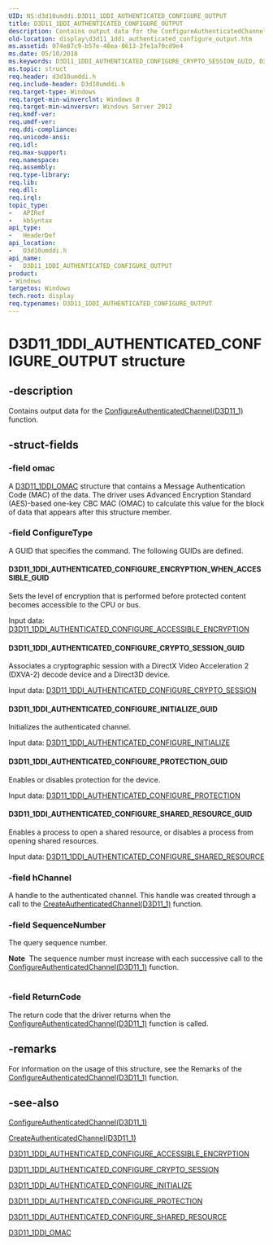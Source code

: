 ```yaml
---
UID: NS:d3d10umddi.D3D11_1DDI_AUTHENTICATED_CONFIGURE_OUTPUT
title: D3D11_1DDI_AUTHENTICATED_CONFIGURE_OUTPUT
description: Contains output data for the ConfigureAuthenticatedChannel(D3D11_1) function.
old-location: display\d3d11_1ddi_authenticated_configure_output.htm
ms.assetid: 074e87c9-b57e-48ea-8613-2fe1a70cd9e4
ms.date: 05/10/2018
ms.keywords: D3D11_1DDI_AUTHENTICATED_CONFIGURE_CRYPTO_SESSION_GUID, D3D11_1DDI_AUTHENTICATED_CONFIGURE_ENCRYPTION_WHEN_ACCESSIBLE_GUID, D3D11_1DDI_AUTHENTICATED_CONFIGURE_INITIALIZE_GUID, D3D11_1DDI_AUTHENTICATED_CONFIGURE_OUTPUT, D3D11_1DDI_AUTHENTICATED_CONFIGURE_OUTPUT structure [Display Devices], D3D11_1DDI_AUTHENTICATED_CONFIGURE_PROTECTION_GUID, D3D11_1DDI_AUTHENTICATED_CONFIGURE_SHARED_RESOURCE_GUID, d3d10umddi/D3D11_1DDI_AUTHENTICATED_CONFIGURE_OUTPUT, display.d3d11_1ddi_authenticated_configure_output
ms.topic: struct
req.header: d3d10umddi.h
req.include-header: D3d10umddi.h
req.target-type: Windows
req.target-min-winverclnt: Windows 8
req.target-min-winversvr: Windows Server 2012
req.kmdf-ver: 
req.umdf-ver: 
req.ddi-compliance: 
req.unicode-ansi: 
req.idl: 
req.max-support: 
req.namespace: 
req.assembly: 
req.type-library: 
req.lib: 
req.dll: 
req.irql: 
topic_type:
-	APIRef
-	kbSyntax
api_type:
-	HeaderDef
api_location:
-	D3d10umddi.h
api_name:
-	D3D11_1DDI_AUTHENTICATED_CONFIGURE_OUTPUT
product:
- Windows
targetos: Windows
tech.root: display
req.typenames: D3D11_1DDI_AUTHENTICATED_CONFIGURE_OUTPUT
---
```


# D3D11_1DDI_AUTHENTICATED_CONFIGURE_OUTPUT structure


## -description


Contains output data for the <a href="https://msdn.microsoft.com/28d32813-15f5-4b9c-9bdb-5ad9b47bbe3b">ConfigureAuthenticatedChannel(D3D11_1)</a> function.


## -struct-fields




### -field omac

A <a href="https://msdn.microsoft.com/library/windows/hardware/hh406450">D3D11_1DDI_OMAC</a> structure that contains a Message Authentication Code (MAC) of the data. The driver uses Advanced Encryption Standard (AES)-based one-key CBC MAC (OMAC) to calculate this value for the block of data that appears after this structure member.


### -field ConfigureType

A GUID that specifies the command. The following GUIDs are defined.



#### D3D11_1DDI_AUTHENTICATED_CONFIGURE_ENCRYPTION_WHEN_ACCESSIBLE_GUID

Sets the level of encryption that is performed before protected content becomes accessible to the CPU or bus.

Input data: <a href="https://msdn.microsoft.com/library/windows/hardware/hh406347">D3D11_1DDI_AUTHENTICATED_CONFIGURE_ACCESSIBLE_ENCRYPTION</a>




#### D3D11_1DDI_AUTHENTICATED_CONFIGURE_CRYPTO_SESSION_GUID

Associates a cryptographic session with a DirectX Video Acceleration 2 (DXVA-2) decode device and a Direct3D device.

Input data: <a href="https://msdn.microsoft.com/library/windows/hardware/hh406350">D3D11_1DDI_AUTHENTICATED_CONFIGURE_CRYPTO_SESSION</a>




#### D3D11_1DDI_AUTHENTICATED_CONFIGURE_INITIALIZE_GUID

Initializes the authenticated channel.



Input data: <a href="https://msdn.microsoft.com/library/windows/hardware/hh406354">D3D11_1DDI_AUTHENTICATED_CONFIGURE_INITIALIZE</a>




#### D3D11_1DDI_AUTHENTICATED_CONFIGURE_PROTECTION_GUID

Enables or disables protection for the device.



Input data: <a href="https://msdn.microsoft.com/library/windows/hardware/hh406366">D3D11_1DDI_AUTHENTICATED_CONFIGURE_PROTECTION</a>




#### D3D11_1DDI_AUTHENTICATED_CONFIGURE_SHARED_RESOURCE_GUID

Enables a process to open a shared resource, or disables a process from opening shared resources.



Input data: <a href="https://msdn.microsoft.com/library/windows/hardware/hh406369">D3D11_1DDI_AUTHENTICATED_CONFIGURE_SHARED_RESOURCE</a>



### -field hChannel

A handle to the authenticated channel. This handle was created through a call to the <a href="https://msdn.microsoft.com/90b43bc3-6569-4799-8be3-e4e60f59164f">CreateAuthenticatedChannel(D3D11_1)</a> function.


### -field SequenceNumber

The query sequence number.

<div class="alert"><b>Note</b>  The sequence number must increase with each successive call to the <a href="https://msdn.microsoft.com/28d32813-15f5-4b9c-9bdb-5ad9b47bbe3b">ConfigureAuthenticatedChannel(D3D11_1)</a> function.</div>
<div> </div>

### -field ReturnCode

The return code that the driver returns when the <a href="https://msdn.microsoft.com/28d32813-15f5-4b9c-9bdb-5ad9b47bbe3b">ConfigureAuthenticatedChannel(D3D11_1)</a> function is called.


## -remarks



For information on the usage of this structure, see the Remarks of the <a href="https://msdn.microsoft.com/28d32813-15f5-4b9c-9bdb-5ad9b47bbe3b">ConfigureAuthenticatedChannel(D3D11_1)</a> function.




## -see-also




<a href="https://msdn.microsoft.com/28d32813-15f5-4b9c-9bdb-5ad9b47bbe3b">ConfigureAuthenticatedChannel(D3D11_1)</a>



<a href="https://msdn.microsoft.com/90b43bc3-6569-4799-8be3-e4e60f59164f">CreateAuthenticatedChannel(D3D11_1)</a>



<a href="https://msdn.microsoft.com/library/windows/hardware/hh406347">D3D11_1DDI_AUTHENTICATED_CONFIGURE_ACCESSIBLE_ENCRYPTION</a>



<a href="https://msdn.microsoft.com/library/windows/hardware/hh406350">D3D11_1DDI_AUTHENTICATED_CONFIGURE_CRYPTO_SESSION</a>



<a href="https://msdn.microsoft.com/library/windows/hardware/hh406354">D3D11_1DDI_AUTHENTICATED_CONFIGURE_INITIALIZE</a>



<a href="https://msdn.microsoft.com/library/windows/hardware/hh406366">D3D11_1DDI_AUTHENTICATED_CONFIGURE_PROTECTION</a>



<a href="https://msdn.microsoft.com/library/windows/hardware/hh406369">D3D11_1DDI_AUTHENTICATED_CONFIGURE_SHARED_RESOURCE</a>



<a href="https://msdn.microsoft.com/library/windows/hardware/hh406450">D3D11_1DDI_OMAC</a>
 

 

